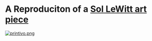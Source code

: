 # A Reproduciton of a [Sol LeWitt art piece](https://www.thecollector.com/who-is-sol-lewitt-more-than-a-minimalist/)

[![printivo.png](https://i.postimg.cc/XqBFZ0gb/printivo.png)](https://postimg.cc/307W6V6S)